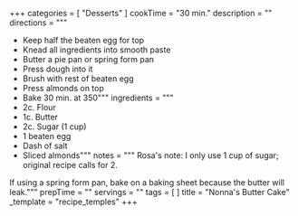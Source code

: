 +++
categories = [ "Desserts" ]
cookTime = "30 min."
description = ""
directions = """
* Keep half the beaten egg for top
* Knead all ingredients into smooth paste
* Butter a pie pan or spring form pan
* Press dough into it
* Brush with rest of beaten egg
* Press almonds on top
* Bake 30 min. at 350"""
ingredients = """
* 2c. Flour
* 1c. Butter
* 2c. Sugar (1 cup)
* 1 beaten egg
* Dash of salt
* Sliced almonds"""
notes = """
Rosa's note: I only use 1 cup of sugar; original recipe calls for 2.

If using a spring form pan, bake on a baking sheet because the butter will leak."""
prepTime = ""
servings = ""
tags = [ ]
title = "Nonna's Butter Cake"
_template = "recipe_temples"
+++

